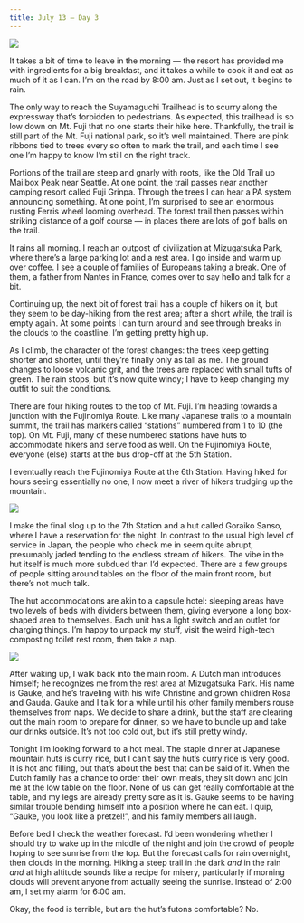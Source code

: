 ```yaml
---
title: July 13 — Day 3
---
```


![](./images/IMG_7745.jpg)

It takes a bit of time to leave in the morning — the resort has provided me with ingredients for a big breakfast, and it takes a while to cook it and eat as much of it as I can. I’m on the road by 8:00 am. Just as I set out, it begins to rain.

The only way to reach the Suyamaguchi Trailhead is to scurry along the expressway that’s forbidden to pedestrians. As expected, this trailhead is so low down on Mt. Fuji that no one starts their hike here. Thankfully, the trail is still part of the Mt. Fuji national park, so it’s well maintained. There are pink ribbons tied to trees every so often to mark the trail, and each time I see one I’m happy to know I’m still on the right track.

Portions of the trail are steep and gnarly with roots, like the Old Trail up Mailbox Peak near Seattle. At one point, the trail passes near another camping resort called Fuji Grinpa. Through the trees I can hear a PA system announcing something. At one point, I’m surprised to see an enormous rusting Ferris wheel looming overhead. The forest trail then passes within striking distance of a golf course — in places there are lots of golf balls on the trail.

It rains all morning. I reach an outpost of civilization at Mizugatsuka Park, where there’s a large parking lot and a rest area. I go inside and warm up over coffee. I see a couple of families of Europeans taking a break. One of them, a father from Nantes in France, comes over to say hello and talk for a bit.

Continuing up, the next bit of forest trail has a couple of hikers on it, but they seem to be day-hiking from the rest area; after a short while, the trail is empty again. At some points I can turn around and see through breaks in the clouds to the coastline. I’m getting pretty high up.

As I climb, the character of the forest changes: the trees keep getting shorter and shorter, until they’re finally only as tall as me. The ground changes to loose volcanic grit, and the trees are replaced with small tufts of green. The rain stops, but it’s now quite windy; I have to keep changing my outfit to suit the conditions.

There are four hiking routes to the top of Mt. Fuji. I’m heading towards a junction with the Fujinomiya Route. Like many Japanese trails to a mountain summit, the trail has markers called “stations” numbered from 1 to 10 (the top). On Mt. Fuji, many of these numbered stations have huts to accommodate hikers and serve food as well. On the Fujinomiya Route, everyone (else) starts at the bus drop-off at the 5th Station.

I eventually reach the Fujinomiya Route at the 6th Station. Having hiked for hours seeing essentially no one, I now meet a river of hikers trudging up the mountain.

![](./images/IMG_7761.jpg)

I make the final slog up to the 7th Station and a hut called Goraiko Sanso, where I have a reservation for the night. In contrast to the usual high level of service in Japan, the people who check me in seem quite abrupt, presumably jaded tending to the endless stream of hikers. The vibe in the hut itself is much more subdued than I’d expected. There are a few groups of people sitting around tables on the floor of the main front room, but there’s not much talk.

The hut accommodations are akin to a capsule hotel: sleeping areas have two levels of beds with dividers between them, giving everyone a long box-shaped area to themselves. Each unit has a light switch and an outlet for charging things. I’m happy to unpack my stuff, visit the weird high-tech composting toilet rest room, then take a nap.

![](./images/IMG_7767.jpg)

After waking up, I walk back into the main room. A Dutch man introduces himself; he recognizes me from the rest area at Mizugatsuka Park. His name is Gauke, and he’s traveling with his wife Christine and grown children Rosa and Gauda. Gauke and I talk for a while until his other family members rouse themselves from naps. We decide to share a drink, but the staff are clearing out the main room to prepare for dinner, so we have to bundle up and take our drinks outside. It’s not too cold out, but it’s still pretty windy.

Tonight I’m looking forward to a hot meal. The staple dinner at Japanese mountain huts is curry rice, but I can’t say the hut’s curry rice is very good. It is hot and filling, but that’s about the best that can be said of it. When the Dutch family has a chance to order their own meals, they sit down and join me at the low table on the floor. None of us can get really comfortable at the table, and my legs are already pretty sore as it is. Gauke seems to be having similar trouble bending himself into a position where he can eat. I quip, “Gauke, you look like a pretzel!”, and his family members all laugh.

Before bed I check the weather forecast. I’d been wondering whether I should try to wake up in the middle of the night and join the crowd of people hoping to see sunrise from the top. But the forecast calls for rain overnight, then clouds in the morning. Hiking a steep trail in the dark _and_ in the rain _and_ at high altitude sounds like a recipe for misery, particularly if morning clouds will prevent anyone from actually seeing the sunrise. Instead of 2:00 am, I set my alarm for 6:00 am.

Okay, the food is terrible, but are the hut’s futons comfortable? No.
